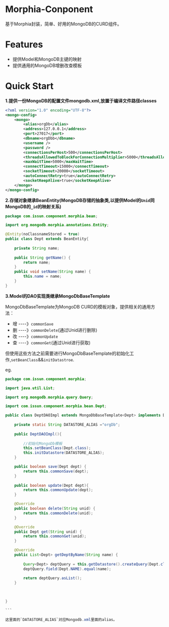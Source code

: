 # Morphia-Conponent

基于Morphia封装，简单、好用的MongoDB的CURD组件。

# Features

- 提供Model和MongoDB主键的映射
- 提供通用的MongoDB增删改查模板

# Quick Start

**1.提供一份MongoDB的配置文件mongodb.xml,放置于编译文件路径classes**

```xml
<?xml version="1.0" encoding="UTF-8"?>
<mongo-config>
	<mongo>
		<alias>orgDb</alias>
		<address>127.0.0.1</address>
		<port>27017</port>
		<dbname>orgDbb</dbname>
		<username />
		<password />
		<connectionsPerHost>500</connectionsPerHost>
		<threadsAllowedToBlockForConnectionMultiplier>5000</threadsAllowedToBlockForConnectionMultiplier>
		<maxWaitTime>5000</maxWaitTime>
		<connectTimeout>15000</connectTimeout>
		<socketTimeout>20000</socketTimeout>
		<autoConnectRetry>true</autoConnectRetry>
		<socketKeepAlive>true</socketKeepAlive>
	</mongo>
</mongo-config>

```

**2.存储对象继承BeanEntity(MongoDB存储的抽象类,以提供Model的`Unid`同MongoDB的`_id`的映射关系)**


```java
package com.issun.component.morphia.bean;

import org.mongodb.morphia.annotations.Entity;

@Entity(noClassnameStored = true)
public class Dept extends BeanEntity{
	
	private String name;
	
	public String getName() {
		return name;
	}
	public void setName(String name) {
		this.name = name;
	}
}
```

**3.Model的DAO实现类继承MongoDbBaseTemplate<T>**

MongoDbBaseTemplate<T>为MongoDB CURD的模板对象，提供相关的通用方法：

- 增 ----》`commonSave`
- 删 ----》`commonDelete`(通过Unid进行删除)
- 改 ----》`commonUpdate`
- 查 ----》`commonGet`(通过Unid进行获取)

但使用这些方法之前需要进行MongoDbBaseTemplate的初始化工作,`setBeanClass`&&`initDatastroe`.

eg.

``````java
package com.issun.component.morphia;

import java.util.List;

import org.mongodb.morphia.query.Query;

import com.issun.component.morphia.bean.Dept;

public class DeptDAOImpl extends MongoDbBaseTemplate<Dept> implements DeptDAO {
	
	private static String DATASTORE_ALIAS ="orgDb";
	
	public DeptDAOImpl(){
		
		//初始化MongoDb模板
		this.setBeanClass(Dept.class);
		this.initDatastore(DATASTORE_ALIAS);
	}

	public boolean save(Dept dept) {
		return this.commonSave(dept);
	}
	
	public boolean update(Dept dept){
		return this.commonUpdate(dept);
	}

	@Override
	public boolean delete(String unid) {
		return this.commonDelete(unid);
	}

	@Override
	public Dept get(String unid) {
		return this.commonGet(unid);
	}

	@Override
	public List<Dept> getDeptByName(String name) {
		
		Query<Dept> deptQuery = this.getDatastore().createQuery(Dept.class);
		deptQuery.field(Dept.NAME).equal(name);
		
		return deptQuery.asList();
	}
	
	

}

```

这里面的`DATASTORE_ALIAS`对应Mongodb.xml里面的alias。




